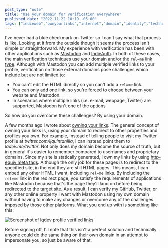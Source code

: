 ```yaml
---
post_type: "note" 
title: "Use your domain for verification everywhere"
published_date: "2022-11-22 10:19 -05:00"
tags: ["indieweb","ownyourlinks","internet","domain","identity","technology","ownership"]
---
```


I've never had a blue checkmark on Twitter so I can't say what that process is like. Looking at it from the outside though it seems the process isn't simple or straightforward. My experience with verification has been with other applications such as [Mastodon](https://docs.joinmastodon.org/user/profile/#verification) and [IndieAuth](https://indieauth.com/). In both of these cases, the main verification techniques use your domain and/or the [`rel=me` link type](https://developer.mozilla.org/en-US/docs/Web/HTML/Link_types/me). Although with Mastodon you can add multiple verified links to your profile, verification on those external domains pose challenges which include but are not limited to:

- You can't edit the HTML directly so you can't add a `rel=me` link.
- You can only add one link, so you're forced to choose between your website and Mastodon.
- In scenarios where multiple links (i.e. e-mail, webpage, Twitter) are supported, Mastodon isn't one of the options

So how do you overcome these challenges? By using your domain. 

A few months ago I wrote about [owning your links](/posts/static-website-redirects). The general concept of owning your links is, using your domain to redirect to other properties and profiles you own. For example, instead of telling people to visit my Twitter profile at *twitter.com/ljquintanilla*, I can instead point them to *lqdev.me/twitter*. Not only does my domain become the source of truth, but in general it's easier to remember compared to usernames and proprietary domains. Since my site is statically generated, I own my links by using [http-equiv meta tags](https://developer.mozilla.org/en-US/docs/Web/HTML/Element/meta#attr-http-equiv). Although the only job for these pages is to redirect to the specified site, in the end they are still HTML pages. This means, I can embed any other HTML I want, including `rel=me` links. By including the `rel=me` link in the redirect page, you satisfy the requirements of applications like Mastodon because that's the page they'll land on before being redirected to the target site. As a result, I can verify my GitHub, Twitter, or any other online property I want with Mastodon using my own domain without having to make any changes or overcome any of the challenges imposed by those other platforms. What you end up with is something like this:

![Screenshot of lqdev profile verified links](http://cdn.lqdev.tech/files/images/mastodon-profile-verified-links.png)

Before signing off, I'll note that this isn't a perfect solution and technically anyone could do the same thing on their own domain in an attempt to impersonate you, so just be aware of that.